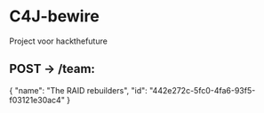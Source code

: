 # C4J-bewire
Project voor hackthefuture

## POST -> /team:


{
    "name": "The RAID rebuilders",
    "id": "442e272c-5fc0-4fa6-93f5-f03121e30ac4"
}
